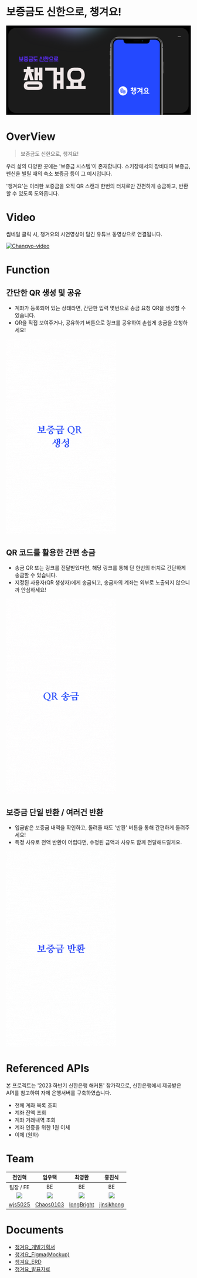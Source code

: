 # 보증금도 신한으로, 챙겨요!

![thumbnail](./docs/images/thumbnail.png)

# OverView
> 보증금도 신한으로, 챙겨요!

우리 삶의 다양한 곳에는 '보증금 시스템'이 존재합니다. 스키장에서의 장비대여 보증금, 펜션을 빌릴 때의 숙소 보증금 등이 그 예시입니다.

'챙겨요'는 이러한 보증금을 오직 QR 스캔과 한번의 터치로만 간편하게 송금하고, 반환할 수 있도록 도와줍니다.


# Video
썸네일 클릭 시, 챙겨요의 시연영상이 담긴 유튜브 동영상으로 연결됩니다.

[![Changyo-video](https://img.youtube.com/vi/cfuvFmrxysI/0.jpg)](https://youtu.be/cfuvFmrxysI)

# Function
## 간단한 QR 생성 및 공유
- 계좌가 등록되어 있는 상태라면, 간단한 입력 몇번으로 송금 요청 QR을 생성할 수 있습니다.
- QR을 직접 보여주거나, 공유하기 버튼으로 링크를 공유하여 손쉽게 송금을 요청하세요!

![qr-create-share](./docs/images/qr-create-and-share.gif)

## QR 코드를 활용한 간편 송금
- 송금 QR 또는 링크를 전달받았다면, 해당 링크를 통해 단 한번의 터치로 간단하게 송금할 수 있습니다.
- 지정된 사용자(QR 생성자)에게 송금되고, 송금자의 계좌는 외부로 노출되지 않으니까 안심하세요!

![qr-remit](./docs/images/qr-remit.gif)


## 보증금 단일 반환 / 여러건 반환
- 입금받은 보증금 내역을 확인하고, 돌려줄 때도 '반환' 버튼을 통해 간편하게 돌려주세요!
- 특정 사유로 전액 반환이 어렵다면, 수정된 금액과 사유도 함께 전달해드릴게요.

![deposit-return](./docs/images/deposit-return.gif)


# Referenced APIs
본 프로젝트는 '2023 하반기 신한은행 해커톤' 참가작으로, 신한은행에서 제공받은 API를 참고하여 자체 은행서버를 구축하였습니다.

- 전체 계좌 목록 조회
- 계좌 잔액 조회
- 계좌 거래내역 조회
- 계좌 인증을 위한 1원 이체 
- 이체 (원화)

# Team
|전인혁|임우택|최영환|홍진식|
|:---:|:---:|:---:|:---:|
|팀장 / FE|BE|BE|BE|
|![](https://avatars.githubusercontent.com/u/21137298?v=4)|![](https://avatars.githubusercontent.com/u/28581484?v=4)|![](https://avatars.githubusercontent.com/u/85945540?v=4)|![](https://avatars.githubusercontent.com/u/74171272?v=4)|
|[wjs5025](https://github.com/wjs5025)|[Chaos0103](https://github.com/Chaos0103)|[longBright](https://github.com/longBright)|[jinsikhong](https://github.com/jinsikhong)|

# Documents
- [챙겨요_개발기획서](http://naver.me/xxRTG8H8)
- [챙겨요_Figma(Mockup)](http://naver.me/xQ8AVUSt)
- [챙겨요_ERD](http://naver.me/xRPMvRpR)
- [챙겨요_발표자료](http://naver.me/FLhMlqeH)
